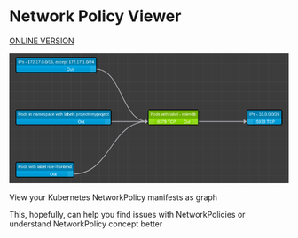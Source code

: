 Network Policy Viewer
===

[ONLINE VERSION](https://artturik.github.io/network-policy-viewer/)

![NetworkPolicy viewer screenshot](img/demo.png?raw=true "NetworkPolicy viewer screenshot")

View your Kubernetes NetworkPolicy manifests as graph

This, hopefully, can help you find issues with NetworkPolicies
or understand NetworkPolicy concept better 
